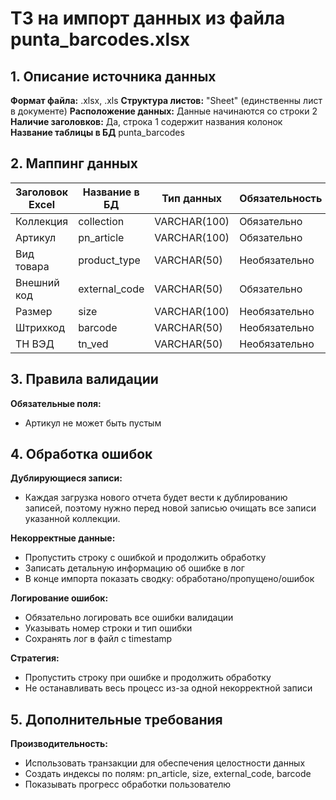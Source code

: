 # ТЗ на импорт данных из файла punta_barcodes.xlsx

## 1. Описание источника данных

**Формат файла:** .xlsx, .xls
**Структура листов:** "Sheet" (единственны лист в документе)
**Расположение данных:** Данные начинаются со строки 2
**Наличие заголовков:** Да, строка 1 содержит названия колонок
**Название таблицы в БД** punta_barcodes

## 2. Маппинг данных

| Заголовок Excel | Название в БД | Тип данных | Обязательность |
|-----------------|---------------|------------|----------------|
| Коллекция | collection | VARCHAR(100) | Обязательно |
| Артикул | pn_article | VARCHAR(100) | Обязательно |
| Вид товара | product_type | VARCHAR(50) | Необязательно |
| Внешний код | external_code | VARCHAR(50) | Обязательно |
| Размер | size | VARCHAR(100) | Необязательно |
| Штрихкод | barcode | VARCHAR(50) | Необязательно |
| ТН ВЭД | tn_ved | VARCHAR(50) | Необязательно |

## 3. Правила валидации

**Обязательные поля:**
- Артикул не может быть пустым

## 4. Обработка ошибок

**Дублирующиеся записи:**
- Каждая загрузка нового отчета будет вести к дублированию записей, поэтому нужно перед новой записью очищать все записи указанной коллекции.

**Некорректные данные:**
- Пропустить строку с ошибкой и продолжить обработку
- Записать детальную информацию об ошибке в лог
- В конце импорта показать сводку: обработано/пропущено/ошибок

**Логирование ошибок:**
- Обязательно логировать все ошибки валидации
- Указывать номер строки и тип ошибки
- Сохранять лог в файл с timestamp

**Стратегия:**
- Пропустить строку при ошибке и продолжить обработку
- Не останавливать весь процесс из-за одной некорректной записи

## 5. Дополнительные требования

**Производительность:**
- Использовать транзакции для обеспечения целостности данных
- Создать индексы по полям: pn_article, size, external_code, barcode
- Показывать прогресс обработки пользователю

